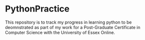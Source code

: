 # PythonPractice
This repository is to track my progress in learning python to be deomnstrated as part of my work for a Post-Graduate Certificate in Computer Science with the University of Essex Online.
